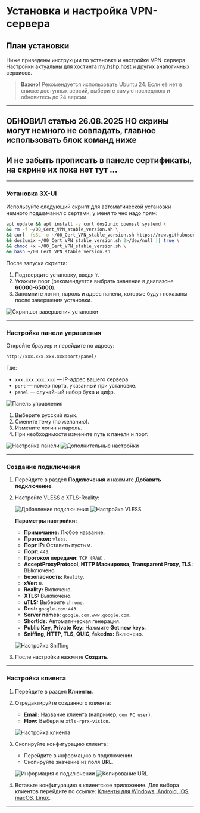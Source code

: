 # Установка и настройка VPN-сервера  

## План установки
Ниже приведены инструкции по установке и настройке VPN-сервера. Настройки актуальны для хостинга [my.hshp.host](https://my.hshp.host) и других аналогичных сервисов.

> **Важно!** Рекомендуется использовать Ubuntu 24. Если её нет в списке доступных версий, выберите самую последнюю и обновитесь до 24 версии.

---
## ОБНОВИЛ статью 26.08.2025 НО скрины могут немного не совпадать, главное использовать блок команд ниже
## И не забыть прописать в панеле сертификаты, на скрине их пока нет тут ...
---

### Установка 3X-UI
Используйте следующий скрипт для автоматической установки немного подшаманил с сертами, у меня то чно надо прям:
```bash
apt update && apt install -y curl dos2unix openssl systemd \
&& rm -f ~/00_Сert_VPN_stable_version.sh \
&& curl -fsSL -o ~/00_Сert_VPN_stable_version.sh https://raw.githubusercontent.com/soulpastwk/share/main/VPN/0_Install/00_Сert_VPN_stable_version.sh \
&& dos2unix ~/00_Сert_VPN_stable_version.sh 2>/dev/null || true \
&& chmod +x ~/00_Сert_VPN_stable_version.sh \
&& bash ~/00_Сert_VPN_stable_version.sh

```

После запуска скрипта:
1. Подтвердите установку, введя `Y`.
2. Укажите порт (рекомендуется выбрать значение в диапазоне **60000-65000**).
3. Запомните логин, пароль и адрес панели, которые будут показаны после завершения установки.

![Скриншот завершения установки](https://imgur.com/uS0RGsW.png)

---

### Настройка панели управления
Откройте браузер и перейдите по адресу:
```
http://xxx.xxx.xxx.xxx:port/panel/
```
Где:
- `xxx.xxx.xxx.xxx` — IP-адрес вашего сервера.
- `port` — номер порта, указанный при установке.
- `panel` — случайный набор букв и цифр.

![Панель управления](https://imgur.com/ZHetcHl.png)

1. Выберите русский язык.
2. Смените тему (по желанию).
3. Измените логин и пароль.
4. При необходимости измените путь к панели и порт.

![Настройка панели](https://imgur.com/RscRIsd.png)
![Дополнительные настройки](https://imgur.com/OLtUftt.png)

---

### Создание подключения
1. Перейдите в раздел **Подключения** и нажмите **Добавить подключение**.
2. Настройте VLESS с XTLS-Reality:

   ![Добавление подключения](https://imgur.com/LGrjUuq.png)
   ![Настройка VLESS](https://imgur.com/OQj9B9T.png)

   **Параметры настройки:**
   - **Примечание:** Любое название.
   - **Протокол:** `vless`.
   - **Порт IP:** Оставить пустым.
   - **Порт:** `443`.
   - **Протокол передачи:** `TCP (RAW)`.
   - **AcceptProxyProtocol, HTTP Маскировка, Transparent Proxy, TLS:** ВЫключено.
   - **Безопасность:** `Reality`.
   - **xVer:** `0`.
   - **Reality:** Включено.
   - **XTLS:** Выключено.
   - **uTLS:** Выберите `chrome`.
   - **Dest:** `google.com:443`.
   - **Server names:** `google.com,www.google.com`.
   - **ShortIds:** Автоматическая генерация.
   - **Public Key, Private Key:** Нажмите **Get new keys**.
   - **Sniffing, HTTP, TLS, QUIC, fakedns:** Включено.

   ![Настройка Sniffing](https://imgur.com/KmwS6b4.png)

3. После настройки нажмите **Создать**.

---

### Настройка клиента
1. Перейдите в раздел **Клиенты**.
2. Отредактируйте созданного клиента:
   - **Email:** Название клиента (например, `dom PC user`).
   - **Flow:** Выберите `xtls-rprx-vision`.

   ![Настройка клиента](https://imgur.com/cZXQJeg.png)

3. Скопируйте конфигурацию клиента:
   - Перейдите в информацию о подключении.
   - Скопируйте значение из поля **URL**.

   ![Информация о подключении](https://imgur.com/0ufrQSQ.png)
   ![Копирование URL](https://imgur.com/TXwmUb3.png)

4. Вставьте конфигурацию в клиентское приложение. Для выбора клиентов перейдите по ссылке:
   [Клиенты для Windows, Android, iOS, macOS, Linux](https://itdog.info/klienty-windows-android-ios-macos-linux-dlya-xray-sing-box-vless-shadowsocks-trojan-etc/).

---
